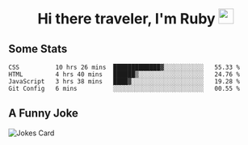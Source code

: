<h1 align="center">Hi there traveler, I'm Ruby <img src="https://user-images.githubusercontent.com/81705278/122967910-fa9b5a00-d358-11eb-99ec-db00243bed5a.gif" width="30px"> </h1>

<h2>Some Stats</h2>

<!--START_SECTION:waka-->
```text
CSS          10 hrs 26 mins  █████████████▓░░░░░░░░░░░   55.33 % 
HTML         4 hrs 40 mins   ██████▒░░░░░░░░░░░░░░░░░░   24.76 % 
JavaScript   3 hrs 38 mins   ████▓░░░░░░░░░░░░░░░░░░░░   19.28 % 
Git Config   6 mins          ░░░░░░░░░░░░░░░░░░░░░░░░░   00.55 % 
```
<!--END_SECTION:waka-->

<h2>A Funny Joke</h2>

<!-- jokes -->
<img src="https://readme-jokes.vercel.app/api?theme=material-palenight" alt="Jokes Card"/>
